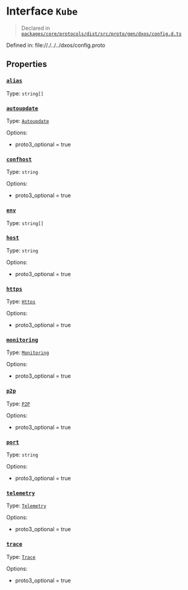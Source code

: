 # Interface `Kube`
> Declared in [`packages/core/protocols/dist/src/proto/gen/dxos/config.d.ts`]()

Defined in:
   file://./../../dxos/config.proto
## Properties
### [`alias`]()
Type: `string[]`
### [`autoupdate`]()
Type: [`Autoupdate`](/api/@dxos/config/interfaces/Autoupdate)

Options:
  - proto3_optional = true
### [`confhost`]()
Type: `string`

Options:
  - proto3_optional = true
### [`env`]()
Type: `string[]`
### [`host`]()
Type: `string`

Options:
  - proto3_optional = true
### [`https`]()
Type: [`Https`](/api/@dxos/config/interfaces/Https)

Options:
  - proto3_optional = true
### [`monitoring`]()
Type: [`Monitoring`](/api/@dxos/config/interfaces/Monitoring)

Options:
  - proto3_optional = true
### [`p2p`]()
Type: [`P2P`](/api/@dxos/config/interfaces/P2P)

Options:
  - proto3_optional = true
### [`port`]()
Type: `string`

Options:
  - proto3_optional = true
### [`telemetry`]()
Type: [`Telemetry`](/api/@dxos/config/interfaces/Telemetry)

Options:
  - proto3_optional = true
### [`trace`]()
Type: [`Trace`](/api/@dxos/config/interfaces/Trace)

Options:
  - proto3_optional = true